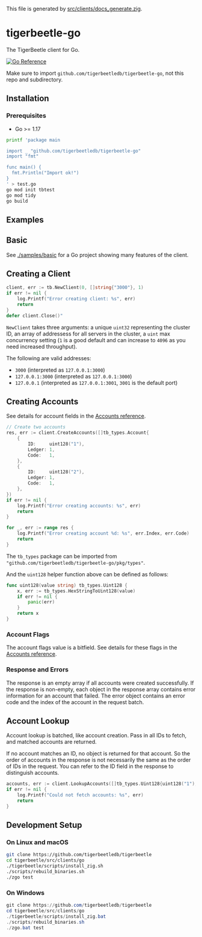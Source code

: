 This file is generated by
[src/clients/docs_generate.zig](/src/clients/docs_generate.zig).

# tigerbeetle-go

The TigerBeetle client for Go.

[![Go Reference](https://pkg.go.dev/badge/github.com/tigerbeetledb/tigerbeetle-go.svg)](https://pkg.go.dev/github.com/tigerbeetledb/tigerbeetle-go)

Make sure to import `github.com/tigerbeetledb/tigerbeetle-go`, not
this repo and subdirectory.

## Installation

### Prerequisites

* Go >= 1.17

```bash
printf 'package main

import _ "github.com/tigerbeetledb/tigerbeetle-go"
import "fmt"

func main() {
  fmt.Println("Import ok!")
}
' > test.go
go mod init tbtest
go mod tidy
go build
```

## Examples

## Basic

See [./samples/basic](./samples/basic) for a Go project
showing many features of the client.

## Creating a Client

```go
client, err := tb.NewClient(0, []string{"3000"}, 1)
if err != nil {
	log.Printf("Error creating client: %s", err)
	return
}
defer client.Close()"
```

`NewClient` takes three arguments: a unique `uint32`
representing the cluster ID, an array of addressess for
all servers in the cluster, a `uint` max concurrency
setting (`1` is a good default and can increase to `4096`
as you need increased throughput).

The following are valid addresses:
* `3000` (interpreted as `127.0.0.1:3000`)
* `127.0.0.1:3000` (interpreted as `127.0.0.1:3000`)
* `127.0.0.1` (interpreted as `127.0.0.1:3001`, `3001` is the default port)

## Creating Accounts

See details for account fields in the [Accounts
reference](https://docs.tigerbeetle.com/reference/accounts).

```go
// Create two accounts
res, err := client.CreateAccounts([]tb_types.Account{
	{
		ID:     uint128("1"),
		Ledger: 1,
		Code:   1,
	},
	{
		ID:     uint128("2"),
		Ledger: 1,
		Code:   1,
	},
})
if err != nil {
	log.Printf("Error creating accounts: %s", err)
	return
}

for _, err := range res {
	log.Printf("Error creating account %d: %s", err.Index, err.Code)
	return
}
```

The `tb_types` package can be imported from `"github.com/tigerbeetledb/tigerbeetle-go/pkg/types"`.

And the `uint128` helper function above can be defined as follows:
```go
func uint128(value string) tb_types.Uint128 {
	x, err := tb_types.HexStringToUint128(value)
	if err != nil {
		panic(err)
	}
	return x
}
```

### Account Flags

The account flags value is a bitfield. See details for
these flags in the [Accounts
reference](https://docs.tigerbeetle.com/reference/accounts#flags).

### Response and Errors

The response is an empty array if all accounts were
created successfully. If the response is non-empty, each
object in the response array contains error information
for an account that failed. The error object contains an
error code and the index of the account in the request
batch.

## Account Lookup

Account lookup is batched, like account creation. Pass
in all IDs to fetch, and matched accounts are returned.

If no account matches an ID, no object is returned for
that account. So the order of accounts in the response is
not necessarily the same as the order of IDs in the
request. You can refer to the ID field in the response to
distinguish accounts.

```go
accounts, err := client.LookupAccounts([]tb_types.Uint128{uint128("1"), uint128("2")})
if err != nil {
	log.Printf("Could not fetch accounts: %s", err)
	return
}
```

## Development Setup

### On Linux and macOS

```bash
git clone https://github.com/tigerbeetledb/tigerbeetle
cd tigerbeetle/src/clients/go
./tigerbeetle/scripts/install_zig.sh
./scripts/rebuild_binaries.sh
./zgo test
```

### On Windows

```powershell
git clone https://github.com/tigerbeetledb/tigerbeetle
cd tigerbeetle/src/clients/go
./tigerbeetle/scripts/install_zig.bat
./scripts/rebuild_binaries.sh
./zgo.bat test
```

